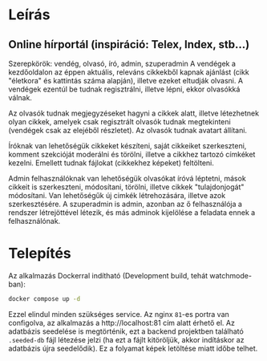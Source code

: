 # Leírás

## Online hírportál (inspiráció: Telex, Index, stb...)

Szerepkörök: vendég, olvasó, író, admin, szuperadmin
A vendégek a kezdőoldalon az éppen aktuális, releváns cikkekből kapnak ajánlást (cikk "életkora" és kattintás száma alapján), illetve ezeket eltudják olvasni. A vendégek ezentúl be tudnak regisztrálni, illetve lépni, ekkor olvasókká válnak.

Az olvasók tudnak megjegyzéseket hagyni a cikkek alatt, illetve létezhetnek olyan cikkek, amelyek csak regisztrált olvasók tudnak megtekinteni (vendégek csak az elejéből részletet). Az olvasók tudnak avatart állítani.

Íróknak van lehetőségük cikkeket készíteni, saját cikkeiket szerkeszteni, komment szekcióját moderálni és törölni, illetve a cikkhez tartozó címkéket kezelni. Emellett tudnak fájlokat (cikkekhez képeket) feltölteni.

Admin felhasználóknak van lehetőségük olvasókat íróvá léptetni, mások cikkeit is szerkeszteni, módosítani, törölni, illetve cikkek "tulajdonjogát" módosítani. Van lehetőségűk új cimkék létrehozására, illetve azok szerkesztésére.
A szuperadmin is admin, azonban az ő felhasználója a rendszer létrejöttével létezik, és más adminok kijelölése a feladata ennek a felhasználónak.

# Telepítés

Az alkalmazás Dockerral indítható (Development build, tehát watchmode-ban):

```bash
docker compose up -d
```

Ezzel elindul minden szükséges service. Az nginx `81`-es portra van configolva, az alkalmazás a http://localhost:81 cím alatt érhető el. Az adatbázis seedelése is megtörténik, ezt a backend projektben található `.seeded-db` fájl létezése jelzi (ha ezt a fájlt kitöröljük, akkor indításkor az adatbázis újra seedelődik). Ez a folyamat képek letöltése miatt időbe telhet.

